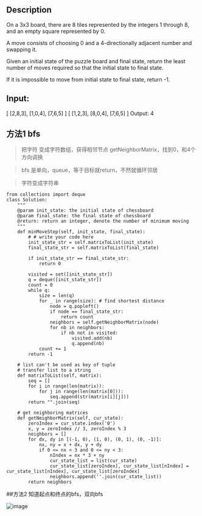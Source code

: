 ## Description
On a 3x3 board, there are 8 tiles represented by the integers 1 through 8, and an empty square represented by 0.

A move consists of choosing 0 and a 4-directionally adjacent number and swapping it.

Given an initial state of the puzzle board and final state, return the least number of moves required so that the initial state to final state.

If it is impossible to move from initial state to final state, return -1.

## Input:
[
 [2,8,3],
 [1,0,4],
 [7,6,5]
]
[
 [1,2,3],
 [8,0,4],
 [7,6,5]
]
Output:
4

## 方法1 bfs

> 把字符 变成字符数组，获得相邻节点 getNeighborMatrix，找到0，和4个方向调换

> bfs 是单向，queue，等于目标就return，不然就循环邻居

> 字符变成字符串
```
from collections import deque
class Solution:
    """
    @param init_state: the initial state of chessboard
    @param final_state: the final state of chessboard
    @return: return an integer, denote the number of minimum moving
    """
    def minMoveStep(self, init_state, final_state):
        # # write your code here
        init_state_str = self.matrixToList(init_state)
        final_state_str = self.matrixToList(final_state)
        
        if init_state_str == final_state_str:
            return 0
        
        visited = set([init_state_str])
        q = deque([init_state_str])
        count = 0
        while q:
            size = len(q)
            for _ in range(size): # find shortest distance
                node = q.popleft()
                if node == final_state_str:
                    return count
                neighbors = self.getNeighborMatrix(node)
                for nb in neighbors:
                    if nb not in visited:
                        visited.add(nb)
                        q.append(nb)
            count += 1
        return -1
    
    # list can't be used as key of tuple
    # transfer list to a string
    def matrixToList(self, matrix):
        seq = []
        for i in range(len(matrix)):
            for j in range(len(matrix[0])):
                seq.append(str(matrix[i][j]))
        return "".join(seq)
    
    # get neighboring matrices
    def getNeighborMatrix(self, cur_state):
        zeroIndex = cur_state.index('0')
        x, y = zeroIndex // 3, zeroIndex % 3
        neighbors = []
        for dx, dy in [(-1, 0), (1, 0), (0, 1), (0, -1)]:
            nx, ny = x + dx, y + dy
            if 0 <= nx < 3 and 0 <= ny < 3:
                nIndex = nx * 3 + ny
                cur_state_list = list(cur_state)
                cur_state_list[zeroIndex], cur_state_list[nIndex] = cur_state_list[nIndex], cur_state_list[zeroIndex]
                neighbors.append(''.join(cur_state_list))
        return neighbors
```

##方法2 知道起点和终点的bfs，双向bfs

![image](https://user-images.githubusercontent.com/60911066/153123788-8688e55f-817a-48cf-9527-4b523fd8bda2.png)
